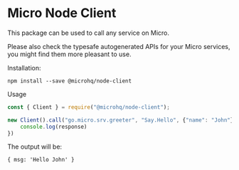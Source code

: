 Micro Node Client
===

This package can be used to call any service on Micro.

Please also check the typesafe autogenerated APIs for your Micro services, you might find them more pleasant to use.

Installation:
```
npm install --save @microhq/node-client
```

Usage
```typescript
const { Client } = require("@microhq/node-client");

new Client().call("go.micro.srv.greeter", "Say.Hello", {"name": "John"}).then(response => {
	console.log(response)
})
```

The output will be:
```
{ msg: 'Hello John' }
```